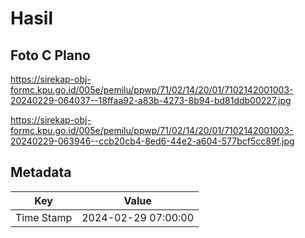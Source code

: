 # Hasil

## Foto C Plano

https://sirekap-obj-formc.kpu.go.id/005e/pemilu/ppwp/71/02/14/20/01/7102142001003-20240229-064037--18ffaa92-a83b-4273-8b94-bd81ddb00227.jpg

https://sirekap-obj-formc.kpu.go.id/005e/pemilu/ppwp/71/02/14/20/01/7102142001003-20240229-063946--ccb20cb4-8ed6-44e2-a604-577bcf5cc89f.jpg


## Metadata

| Key        | Value               |
| ---------- | ------------------- |
| Time Stamp | 2024-02-29 07:00:00 |



